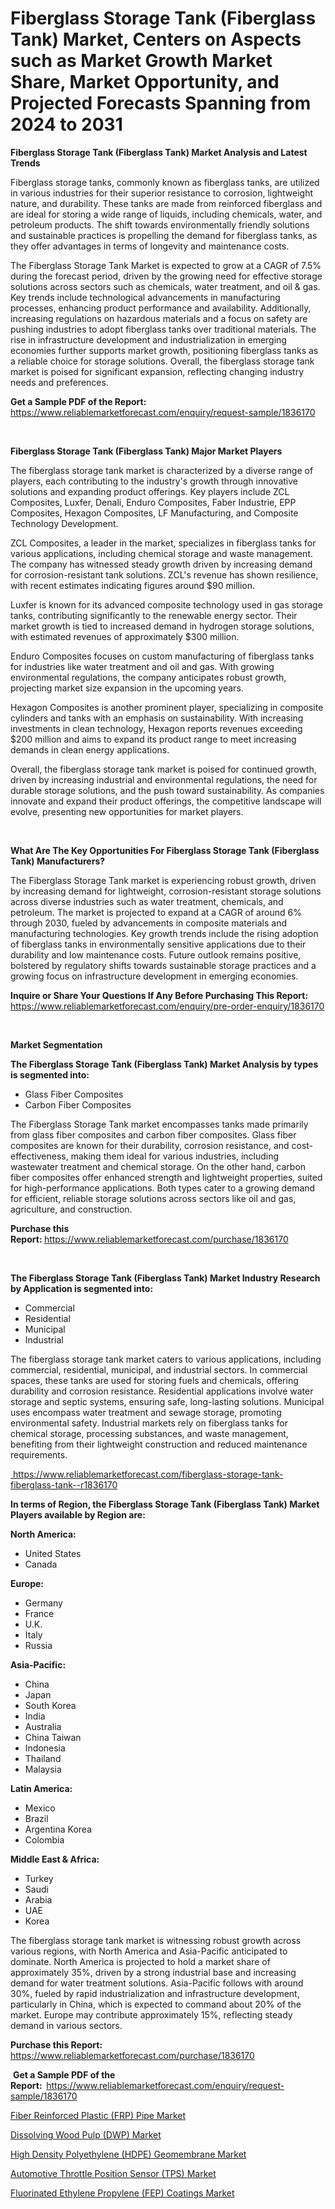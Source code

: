 <p><h1>Fiberglass Storage Tank (Fiberglass Tank) Market, Centers on Aspects such as Market Growth Market Share, Market Opportunity, and Projected Forecasts Spanning from 2024 to 2031</h1></p><p><strong>Fiberglass Storage Tank (Fiberglass Tank) Market Analysis and Latest Trends</strong></p>
<p><p>Fiberglass storage tanks, commonly known as fiberglass tanks, are utilized in various industries for their superior resistance to corrosion, lightweight nature, and durability. These tanks are made from reinforced fiberglass and are ideal for storing a wide range of liquids, including chemicals, water, and petroleum products. The shift towards environmentally friendly solutions and sustainable practices is propelling the demand for fiberglass tanks, as they offer advantages in terms of longevity and maintenance costs.</p><p>The Fiberglass Storage Tank Market is expected to grow at a CAGR of 7.5% during the forecast period, driven by the growing need for effective storage solutions across sectors such as chemicals, water treatment, and oil & gas. Key trends include technological advancements in manufacturing processes, enhancing product performance and availability. Additionally, increasing regulations on hazardous materials and a focus on safety are pushing industries to adopt fiberglass tanks over traditional materials. The rise in infrastructure development and industrialization in emerging economies further supports market growth, positioning fiberglass tanks as a reliable choice for storage solutions. Overall, the fiberglass storage tank market is poised for significant expansion, reflecting changing industry needs and preferences.</p></p>
<p><strong>Get a Sample PDF of the Report:&nbsp;</strong> <a href="https://www.reliablemarketforecast.com/enquiry/request-sample/1836170?utm_campaign=1733&utm_medium=2&utm_source=Github&utm_content=ia&utm_term=19102024&utm_id=fiberglass-storage-tank-fiberglass-tank">https://www.reliablemarketforecast.com/enquiry/request-sample/1836170</a></p>
<p>&nbsp;</p>
<p><strong>Fiberglass Storage Tank (Fiberglass Tank) Major Market Players</strong></p>
<p><p>The fiberglass storage tank market is characterized by a diverse range of players, each contributing to the industry's growth through innovative solutions and expanding product offerings. Key players include ZCL Composites, Luxfer, Denali, Enduro Composites, Faber Industrie, EPP Composites, Hexagon Composites, LF Manufacturing, and Composite Technology Development.</p><p>ZCL Composites, a leader in the market, specializes in fiberglass tanks for various applications, including chemical storage and waste management. The company has witnessed steady growth driven by increasing demand for corrosion-resistant tank solutions. ZCL's revenue has shown resilience, with recent estimates indicating figures around $90 million.</p><p>Luxfer is known for its advanced composite technology used in gas storage tanks, contributing significantly to the renewable energy sector. Their market growth is tied to increased demand in hydrogen storage solutions, with estimated revenues of approximately $300 million.</p><p>Enduro Composites focuses on custom manufacturing of fiberglass tanks for industries like water treatment and oil and gas. With growing environmental regulations, the company anticipates robust growth, projecting market size expansion in the upcoming years.</p><p>Hexagon Composites is another prominent player, specializing in composite cylinders and tanks with an emphasis on sustainability. With increasing investments in clean technology, Hexagon reports revenues exceeding $200 million and aims to expand its product range to meet increasing demands in clean energy applications.</p><p>Overall, the fiberglass storage tank market is poised for continued growth, driven by increasing industrial and environmental regulations, the need for durable storage solutions, and the push toward sustainability. As companies innovate and expand their product offerings, the competitive landscape will evolve, presenting new opportunities for market players.</p></p>
<p>&nbsp;</p>
<p><strong>What Are The Key Opportunities For Fiberglass Storage Tank (Fiberglass Tank) Manufacturers?</strong></p>
<p><p>The Fiberglass Storage Tank market is experiencing robust growth, driven by increasing demand for lightweight, corrosion-resistant storage solutions across diverse industries such as water treatment, chemicals, and petroleum. The market is projected to expand at a CAGR of around 6% through 2030, fueled by advancements in composite materials and manufacturing technologies. Key growth trends include the rising adoption of fiberglass tanks in environmentally sensitive applications due to their durability and low maintenance costs. Future outlook remains positive, bolstered by regulatory shifts towards sustainable storage practices and a growing focus on infrastructure development in emerging economies.</p></p>
<p><strong>Inquire or Share Your Questions If Any Before Purchasing This Report:</strong> <a href="https://www.reliablemarketforecast.com/enquiry/pre-order-enquiry/1836170?utm_campaign=1733&utm_medium=2&utm_source=Github&utm_content=ia&utm_term=19102024&utm_id=fiberglass-storage-tank-fiberglass-tank">https://www.reliablemarketforecast.com/enquiry/pre-order-enquiry/1836170</a></p>
<p>&nbsp;</p>
<p><strong>Market Segmentation</strong></p>
<p><strong>The Fiberglass Storage Tank (Fiberglass Tank) Market Analysis by types is segmented into:</strong></p>
<p><ul><li>Glass Fiber Composites</li><li>Carbon Fiber Composites</li></ul></p>
<p><p>The Fiberglass Storage Tank market encompasses tanks made primarily from glass fiber composites and carbon fiber composites. Glass fiber composites are known for their durability, corrosion resistance, and cost-effectiveness, making them ideal for various industries, including wastewater treatment and chemical storage. On the other hand, carbon fiber composites offer enhanced strength and lightweight properties, suited for high-performance applications. Both types cater to a growing demand for efficient, reliable storage solutions across sectors like oil and gas, agriculture, and construction.</p></p>
<p><strong>Purchase this Report:&nbsp;</strong><a href="https://www.reliablemarketforecast.com/purchase/1836170?utm_campaign=1733&utm_medium=2&utm_source=Github&utm_content=ia&utm_term=19102024&utm_id=fiberglass-storage-tank-fiberglass-tank">https://www.reliablemarketforecast.com/purchase/1836170</a></p>
<p>&nbsp;</p>
<p><strong>The Fiberglass Storage Tank (Fiberglass Tank) Market Industry Research by Application is segmented into:</strong></p>
<p><ul><li>Commercial</li><li>Residential</li><li>Municipal</li><li>Industrial</li></ul></p>
<p><p>The fiberglass storage tank market caters to various applications, including commercial, residential, municipal, and industrial sectors. In commercial spaces, these tanks are used for storing fuels and chemicals, offering durability and corrosion resistance. Residential applications involve water storage and septic systems, ensuring safe, long-lasting solutions. Municipal uses encompass water treatment and sewage storage, promoting environmental safety. Industrial markets rely on fiberglass tanks for chemical storage, processing substances, and waste management, benefiting from their lightweight construction and reduced maintenance requirements.</p></p>
<p><a href="https://www.reliablemarketforecast.com/fiberglass-storage-tank-fiberglass-tank--r1836170?utm_campaign=1733&utm_medium=2&utm_source=Github&utm_content=ia&utm_term=19102024&utm_id=fiberglass-storage-tank-fiberglass-tank">&nbsp;https://www.reliablemarketforecast.com/fiberglass-storage-tank-fiberglass-tank--r1836170</a></p>
<p><strong>In terms of Region, the Fiberglass Storage Tank (Fiberglass Tank) Market Players available by Region are:</strong></p>
<p>
    <p> <strong> North America: </strong>
        <ul>
            <li>United States</li>
            <li>Canada</li>
        </ul>
        </p> 
    <p> <strong> Europe: </strong>
        <ul>
            <li>Germany</li>
            <li>France</li>
            <li>U.K.</li>
            <li>Italy</li>
            <li>Russia</li>
        </ul>
        </p> 
    <p> <strong> Asia-Pacific: </strong>
        <ul>
            <li>China</li>
            <li>Japan</li>
            <li>South Korea</li>
            <li>India</li>
            <li>Australia</li>
            <li>China Taiwan</li>
            <li>Indonesia</li>
            <li>Thailand</li>
            <li>Malaysia</li>
        </ul>
        </p> 
    <p> <strong> Latin America: </strong>
        <ul>
            <li>Mexico</li>
            <li>Brazil</li>
            <li>Argentina Korea</li>
            <li>Colombia</li>
        </ul>
        </p> 
    <p> <strong> Middle East & Africa: </strong>
        <ul>
            <li>Turkey</li>
            <li>Saudi</li>
            <li>Arabia</li>
            <li>UAE</li>
            <li>Korea</li>
        </ul>
    </p>
    </p>
<p><p>The fiberglass storage tank market is witnessing robust growth across various regions, with North America and Asia-Pacific anticipated to dominate. North America is projected to hold a market share of approximately 35%, driven by a strong industrial base and increasing demand for water treatment solutions. Asia-Pacific follows with around 30%, fueled by rapid industrialization and infrastructure development, particularly in China, which is expected to command about 20% of the market. Europe may contribute approximately 15%, reflecting steady demand in various sectors.</p></p>
<p><strong>Purchase this Report: </strong><a href="https://www.reliablemarketforecast.com/purchase/1836170?utm_campaign=1733&utm_medium=2&utm_source=Github&utm_content=ia&utm_term=19102024&utm_id=fiberglass-storage-tank-fiberglass-tank">https://www.reliablemarketforecast.com/purchase/1836170</a></p>
<p>&nbsp;<strong>Get a Sample PDF of the Report:&nbsp;&nbsp;</strong><a href="https://www.reliablemarketforecast.com/enquiry/request-sample/1836170?utm_campaign=1733&utm_medium=2&utm_source=Github&utm_content=ia&utm_term=19102024&utm_id=fiberglass-storage-tank-fiberglass-tank">https://www.reliablemarketforecast.com/enquiry/request-sample/1836170</a></p>
<p><strong></strong></p>
<p><p><a href="https://www.linkedin.com/pulse/fiber-reinforced-plastic-frp-pipe-market-overview-global-trends-gayef?utm_campaign=1733&utm_medium=2&utm_source=Github&utm_content=ia&utm_term=19102024&utm_id=fiberglass-storage-tank-fiberglass-tank">Fiber Reinforced Plastic (FRP) Pipe Market</a></p><p><a href="https://www.linkedin.com/pulse/market-dynamics-future-trends-global-dissolving-wood-pulp-opm3f?utm_campaign=1733&utm_medium=2&utm_source=Github&utm_content=ia&utm_term=19102024&utm_id=fiberglass-storage-tank-fiberglass-tank">Dissolving Wood Pulp (DWP) Market</a></p><p><a href="https://www.linkedin.com/pulse/high-density-polyethylene-hdpe-geomembrane-market-transformation-lto0f?utm_campaign=1733&utm_medium=2&utm_source=Github&utm_content=ia&utm_term=19102024&utm_id=fiberglass-storage-tank-fiberglass-tank">High Density Polyethylene (HDPE) Geomembrane Market</a></p><p><a href="https://www.linkedin.com/pulse/automotive-throttle-position-sensor-tps-market-size-share-analysis-kjhyf?utm_campaign=1733&utm_medium=2&utm_source=Github&utm_content=ia&utm_term=19102024&utm_id=fiberglass-storage-tank-fiberglass-tank">Automotive Throttle Position Sensor (TPS) Market</a></p><p><a href="https://www.linkedin.com/pulse/future-trends-global-fluorinated-ethylene-propylene-fep-coatings-6iknf?utm_campaign=1733&utm_medium=2&utm_source=Github&utm_content=ia&utm_term=19102024&utm_id=fiberglass-storage-tank-fiberglass-tank">Fluorinated Ethylene Propylene (FEP) Coatings Market</a></p></p>